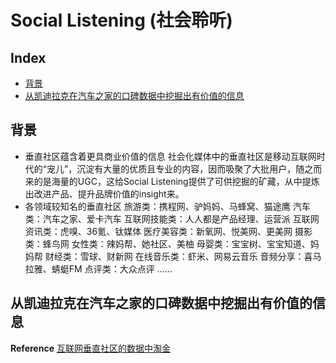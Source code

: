 Social Listening (社会聆听)
===

Index
---
<!-- TOC -->

- [背景](#背景)
- [从凯迪拉克在汽车之家的口碑数据中挖掘出有价值的信息](#从凯迪拉克在汽车之家的口碑数据中挖掘出有价值的信息)

<!-- TOC -->

## 背景
- 垂直社区蕴含着更具商业价值的信息
社会化媒体中的垂直社区是移动互联网时代的“宠儿”，沉淀有大量的优质且专业的内容，因而吸聚了大批用户，随之而来的是海量的UGC，这给Social Listening提供了可供挖掘的矿藏，从中提炼出改进产品、提升品牌价值的insight来。
- 各领域较知名的垂直社区
旅游类：携程网、驴妈妈、马蜂窝、猫途鹰
汽车类：汽车之家、爱卡汽车
互联网技能类：人人都是产品经理、运营派
互联网资讯类：虎嗅、36氪、钛媒体
医疗美容类：新氧网、悦美网、更美网
摄影类：蜂鸟网
女性类：辣妈帮、她社区、美柚
母婴类：宝宝树、宝宝知道、妈妈帮
财经类：雪球、财新网
在线音乐类：虾米、网易云音乐
音频分享：喜马拉雅、蜻蜓FM
点评类：大众点评
……

## 从凯迪拉克在汽车之家的口碑数据中挖掘出有价值的信息

**Reference**
[互联网垂直社区的数据中淘金](./SocialListening.md) 
